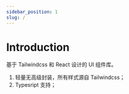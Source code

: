 ```yaml
---
sidebar_position: 1
slug: /
---
```


# Introduction

基于 Tailwindcss 和 React 设计的 UI 组件库。

1. 轻量无高级封装，所有样式源自 Tailwindcss；
2. Typesript 支持；
